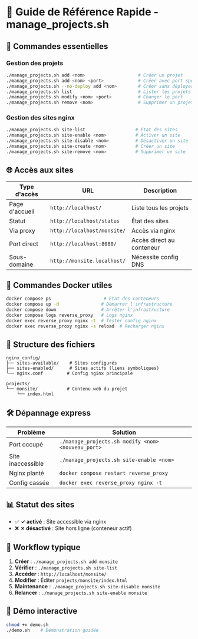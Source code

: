 # 📝 Guide de Référence Rapide - manage_projects.sh

## 🚀 Commandes essentielles

### Gestion des projets
```bash
./manage_projects.sh add <nom>                    # Créer un projet
./manage_projects.sh add <nom> <port>             # Créer avec port spécifique
./manage_projects.sh --no-deploy add <nom>        # Créer sans déployer
./manage_projects.sh list                         # Lister les projets
./manage_projects.sh modify <nom> <port>          # Changer le port
./manage_projects.sh remove <nom>                 # Supprimer un projet
```

### Gestion des sites nginx
```bash
./manage_projects.sh site-list                   # État des sites
./manage_projects.sh site-enable <nom>           # Activer un site
./manage_projects.sh site-disable <nom>          # Désactiver un site
./manage_projects.sh site-create <nom>           # Créer un site
./manage_projects.sh site-remove <nom>           # Supprimer un site
```

## 🌐 Accès aux sites

| Type d'accès | URL | Description |
|---------------|-----|-------------|
| Page d'accueil | `http://localhost/` | Liste tous les projets |
| Statut | `http://localhost/status` | État des sites |
| Via proxy | `http://localhost/monsite/` | Accès via nginx |
| Port direct | `http://localhost:8080/` | Accès direct au conteneur |
| Sous-domaine | `http://monsite.localhost/` | Nécessite config DNS |

## 🔧 Commandes Docker utiles

```bash
docker compose ps                    # État des conteneurs
docker compose up -d                # Démarrer l'infrastructure
docker compose down                 # Arrêter l'infrastructure
docker compose logs reverse_proxy   # Logs nginx
docker exec reverse_proxy nginx -t  # Tester config nginx
docker exec reverse_proxy nginx -s reload  # Recharger nginx
```

## 📁 Structure des fichiers

```
nginx_config/
├── sites-available/    # Sites configurés
├── sites-enabled/      # Sites actifs (liens symboliques)
└── nginx.conf         # Config nginx principale

projects/
└── monsite/           # Contenu web du projet
    └── index.html
```

## 🛠️ Dépannage express

| Problème | Solution |
|----------|----------|
| Port occupé | `./manage_projects.sh modify <nom> <nouveau_port>` |
| Site inaccessible | `./manage_projects.sh site-enable <nom>` |
| Nginx planté | `docker compose restart reverse_proxy` |
| Config cassée | `docker exec reverse_proxy nginx -t` |

## 📊 Statut des sites

- ✅ **✓ activé** : Site accessible via nginx
- ❌ **✗ désactivé** : Site hors ligne (conteneur actif)

## 🎯 Workflow typique

1. **Créer** : `./manage_projects.sh add monsite`
2. **Vérifier** : `./manage_projects.sh site-list`
3. **Accéder** : `http://localhost/monsite/`
4. **Modifier** : Éditer `projects/monsite/index.html`
5. **Maintenance** : `./manage_projects.sh site-disable monsite`
6. **Relancer** : `./manage_projects.sh site-enable monsite`

## 🎪 Démo interactive

```bash
chmod +x demo.sh
./demo.sh    # Démonstration guidée
```
